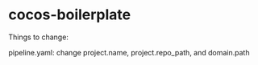 # cocos-boilerplate

Things to change:

pipeline.yaml: change project.name, project.repo_path, and domain.path